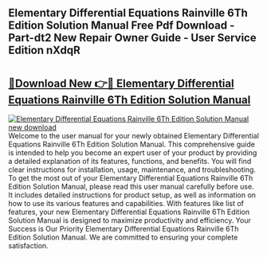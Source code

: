 ## Elementary Differential Equations Rainville 6Th Edition Solution Manual Free Pdf Download - Part-dt2 New Repair Owner Guide - User Service Edition nXdqR

# <h2><a href="http://bc21446.oget.top/?id=Elementary+Differential+Equations+Rainville+6Th+Edition+Solution+Manual">🔗Download New 👉🔴 Elementary Differential Equations Rainville 6Th Edition Solution Manual</a></h2>

[![Elementary Differential Equations Rainville 6Th Edition Solution Manual new download](https://i.imgur.com/5g1atiW.png)](http://bc21446.oget.top/?id=Elementary+Differential+Equations+Rainville+6Th+Edition+Solution+Manual)
Welcome to the user manual for your newly obtained Elementary Differential Equations Rainville 6Th Edition Solution Manual. This comprehensive guide is intended to help you become an expert user of your product by providing a detailed explanation of its features, functions, and benefits. You will find clear instructions for installation, usage, maintenance, and troubleshooting. To get the most out of your Elementary Differential Equations Rainville 6Th Edition Solution Manual, please read this user manual carefully before use. It includes detailed instructions for product setup, as well as information on how to use its various features and capabilities. With features like list of features, your new Elementary Differential Equations Rainville 6Th Edition Solution Manual is designed to maximize productivity and efficiency. Your Success is Our Priority Elementary Differential Equations Rainville 6Th Edition Solution Manual. We are committed to ensuring your complete satisfaction.

